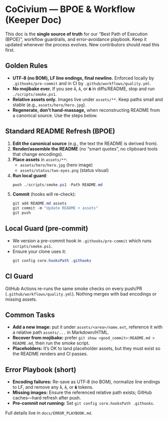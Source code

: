 # CoCivium — BPOE & Workflow (Keeper Doc)

This doc is the **single source of truth** for our “Best Path of Execution (BPOE)”, workflow guardrails, and error‑avoidance playbook. Keep it updated whenever the process evolves. New contributors should read this first.

## Golden Rules
- **UTF‑8 (no BOM), LF line endings, final newline.** Enforced locally by `.githooks/pre-commit` and in CI by `.github/workflows/quality.yml`.
- **No mojibake ever.** If you see `Ã`, `Â`, or `�` in diffs/README, stop and run `./scripts/smoke.ps1`.
- **Relative assets only.** Images live under `assets/**`. Keep paths small and stable (e.g., `assets/hero/hero.jpg`).
- **Regenerate, don’t hand‑massage,** when reconstructing README from a canonical source. Use the steps below.

## Standard README Refresh (BPOE)
1. **Edit the canonical source** (e.g., the text the README is derived from).
2. **Render/assemble the README** (no “smart quotes”, no clipboard tools that change encodings).
3. **Place assets** in `assets/**`:
   - `assets/hero/hero.jpg` (hero image)
   - `assets/status/two-eyes.png` (status visual)
4. **Run local guard**:
   ```powershell
   pwsh ./scripts/smoke.ps1 -Path README.md
   ```
5. **Commit** (hooks will re-check):
   ```powershell
   git add README.md assets
   git commit -m "Update README + assets"
   git push
   ```

## Local Guard (pre-commit)
- We version a pre-commit hook in `.githooks/pre-commit` which runs `scripts/smoke.ps1`.
- Ensure your clone uses it:
  ```powershell
  git config core.hooksPath .githooks
  ```

## CI Guard
GitHub Actions re-runs the same smoke checks on every push/PR (`.github/workflows/quality.yml`). Nothing merges with bad encodings or missing assets.

## Common Tasks
- **Add a new image:** put it under `assets/<area>/name.ext`, reference it with a relative path `assets/...` in Markdown/HTML.
- **Recover from mojibake:** prefer `git show <good_commit>:README.md > README.md`, then run the smoke script.
- **Placeholders:** It’s OK to land placeholder assets, but they must exist so the README renders and CI passes.

## Error Playbook (short)
- **Encoding failures:** Re-save as UTF‑8 (no BOM), normalize line endings to LF, and remove any `Ã`, `Â`, or `�` tokens.
- **Missing images:** Ensure the referenced relative path exists; GitHub caches—hard refresh after push.
- **Pre-commit not running:** Set `git config core.hooksPath .githooks`.

Full details live in `docs/ERROR_PLAYBOOK.md`.


